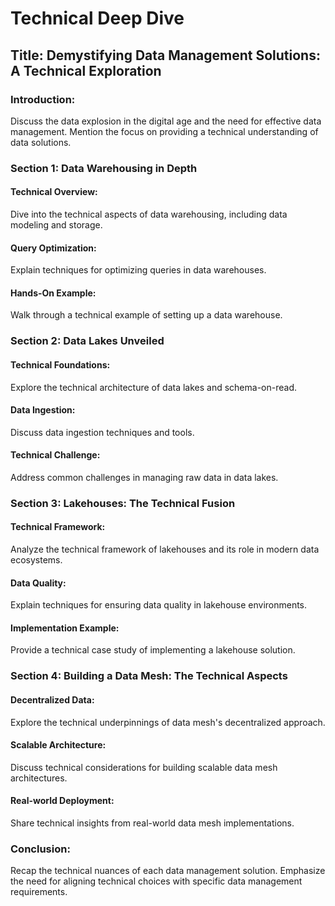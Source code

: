 # Technical Deep Dive
## Title: Demystifying Data Management Solutions: A Technical Exploration

### Introduction:

Discuss the data explosion in the digital age and the need for effective data management.
Mention the focus on providing a technical understanding of data solutions.

### Section 1: Data Warehousing in Depth

#### Technical Overview: 
Dive into the technical aspects of data warehousing, including data modeling and storage.
#### Query Optimization: 
Explain techniques for optimizing queries in data warehouses.
#### Hands-On Example: 
Walk through a technical example of setting up a data warehouse.


### Section 2: Data Lakes Unveiled

#### Technical Foundations: 
Explore the technical architecture of data lakes and schema-on-read.
#### Data Ingestion: 
Discuss data ingestion techniques and tools.
#### Technical Challenge: 
Address common challenges in managing raw data in data lakes.

### Section 3: Lakehouses: The Technical Fusion

#### Technical Framework: 
Analyze the technical framework of lakehouses and its role in modern data ecosystems.

#### Data Quality: 
Explain techniques for ensuring data quality in lakehouse environments.

#### Implementation Example: 
Provide a technical case study of implementing a lakehouse solution.

### Section 4: Building a Data Mesh: The Technical Aspects

#### Decentralized Data: 
Explore the technical underpinnings of data mesh's decentralized approach.

#### Scalable Architecture: 
Discuss technical considerations for building scalable data mesh architectures.
#### Real-world Deployment: 
Share technical insights from real-world data mesh implementations.

### Conclusion:

Recap the technical nuances of each data management solution.
Emphasize the need for aligning technical choices with specific data management requirements.